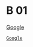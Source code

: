 # B 01

<a href="https://www.google.com.pe/" target="_blank">Google</a>

<a href="https://www.google.com.pe/" target="_blank"><code>Google</code></a>
